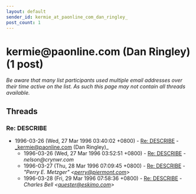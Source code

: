 ```yaml
---
layout: default
sender_id: kermie_at_paonline_com_dan_ringley_
post_count: 1
---
```


# kermie<span>@</span>paonline.com (Dan Ringley) (1 post)

_Be aware that many list participants used multiple email addresses over their time active on the list. As such this page may not contain all threads available._

## Threads

### Re: DESCRIBE
+ 1996-03-26 (Wed, 27 Mar 1996 03:40:02 +0800) - [Re: DESCRIBE](/archive/1996/03/e0fb4aabc95b42bdea7d52e8324fa093c09f394df8a988b94b7645130200fcc0) - _kermie@paonline.com (Dan Ringley)_
  + 1996-03-26 (Wed, 27 Mar 1996 03:52:51 +0800) - [Re: DESCRIBE](/archive/1996/03/d6d895c34cb2b026d08a2449adab961d4b55dcde0ff56f80361b2e12dbf7cd2b) - _nelson@crynwr.com_
  + 1996-03-27 (Thu, 28 Mar 1996 07:09:45 +0800) - [Re: DESCRIBE](/archive/1996/03/4f6793148077453307c038638f23f493b6c88f9edeccdfc228112037cd3898e6) - _"Perry E. Metzger" \<perry@piermont.com\>_
  + 1996-03-28 (Fri, 29 Mar 1996 07:58:36 +0800) - [Re: DESCRIBE](/archive/1996/03/6781df08153f727f35b846c60dd0c2a1352c630a578846b4b1244a815ec6897f) - _Charles Bell \<quester@eskimo.com\>_

